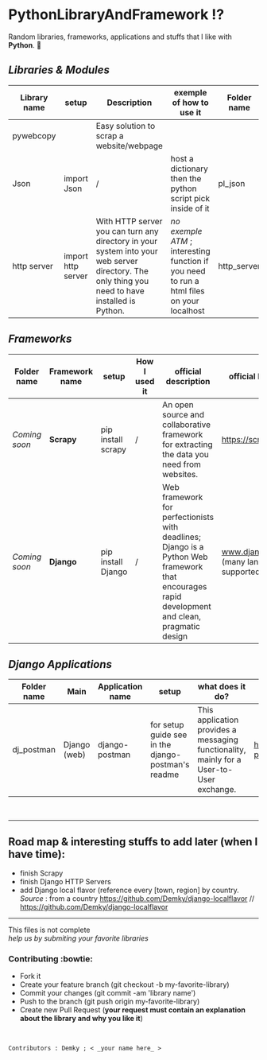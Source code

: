 # PythonLibraryAndFramework :interrobang:
Random libraries, frameworks, applications and stuffs that I like with **Python**. :sparkling_heart:

*Libraries & Modules*
--

Library name | setup | Description | exemple of how to use it | Folder name | official links EN / FR 
--------- | --------- | --------- | --------- | --------- | ---------
pywebcopy  | | Easy solution to scrap a website/webpage | | | https://github.com/rajatomar788/pywebcopy
Json | import Json | / | host a dictionary then the python script pick inside of it |  pl_json |https://docs.python.org/3/library/json.html <br/>  https://docs.python.org/fr/dev/library/json.html
http server | import http server | With HTTP server you can turn any directory in your system into your web server directory. The only thing you need to have installed is Python. |  _no exemple ATM_ ; interesting function if you need to run a html files on your localhost | http_server |  there is 2 links inside the *http_server* folder


*Frameworks*
--

Folder name | Framework name | setup | How I used it |  official description | official links EN / FR 
--------- | --------- | --------- | ---------| ---------| ---------
_Coming soon_ | **Scrapy** | pip install scrapy | / | An open source and collaborative framework for extracting the data you need from websites. | https://scrapy.org/
_Coming soon_ | **Django**  | pip install Django | / | Web framework for perfectionists with deadlines; Django is a Python Web framework that encourages rapid development and clean, pragmatic design | www.djangoproject.com (many language supported EN; FR...)



*Django Applications*
--

Folder name | Main | Application name | setup | what does it do? | official links EN / FR 
--------- | --------- | --------- | --------- | ---------| ---------
dj_postman | Django (web) | django-postman | for setup guide see in the django-postman's readme |This application provides a messaging functionality, mainly for a User-to-User exchange. |  https://bitbucket.org/psam/django-postman/


<br/> 

--------------
Road map & interesting stuffs to add later (when I have time):
---------------
* finish Scrapy
* finish Django HTTP Servers
* add Django local flavor (reference every [town, region] by country.
_Source_ : from a country https://github.com/Demky/django-localflavor // https://github.com/Demky/django-localflavor


--------------


This files is not complete <br/> 
_help us by submiting your favorite libraries_

### Contributing :bowtie:
* Fork it
* Create your feature branch (git checkout -b my-favorite-library)
* Commit your changes (git commit -am 'library name')
* Push to the branch (git push origin my-favorite-library)
* Create new Pull Request (**your request must contain an explanation about the library and why you like it**)

<br/>

    Contributors : Demky ; < _your name here_ >
